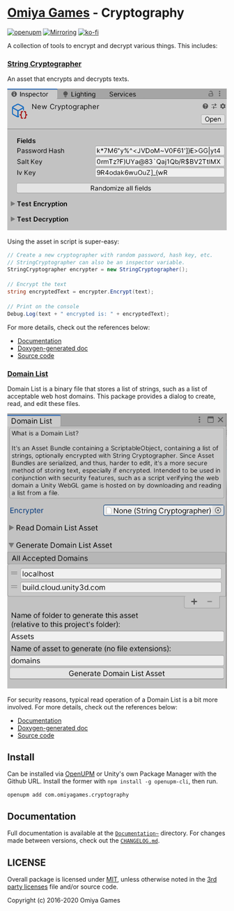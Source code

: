 # [Omiya Games](https://www.omiyagames.com/) - Cryptography

[![openupm](https://img.shields.io/npm/v/com.omiyagames.cryptography?label=openupm&registry_uri=https://package.openupm.com)](https://openupm.com/packages/com.omiyagames.cryptography/) [![Mirroring](https://github.com/OmiyaGames/omiya-games-cryptography/workflows/Mirroring/badge.svg)](https://bitbucket.org/OmiyaGames/omiya-games-cryptography) [![ko-fi](https://www.ko-fi.com/img/githubbutton_sm.svg)](https://ko-fi.com/I3I51KS8F)

A collection of tools to encrypt and decrypt various things. This includes:

### [String Cryptographer](/Documentation~/StringCryptographer.md)

An asset that encrypts and decrypts texts.

![Inspector](/Documentation~/images/stringCryptographer/inspector.png)

Using the asset in script is super-easy:

```csharp
// Create a new cryptographer with random password, hash key, etc.
// StringCryptographer can also be an inspector variable.
StringCryptographer encrypter = new StringCryptographer();

// Encrypt the text
string encryptedText = encrypter.Encrypt(text);

// Print on the console
Debug.Log(text + " encrypted is: " + encryptedText);
```

For more details, check out the references below:
- [Documentation](/Documentation~/StringCryptographer.md)
- [Doxygen-generated doc](/Documentation~/html/class_omiya_games_1_1_cryptography_1_1_string_cryptographer.html)
- [Source code](/Runtime/StringCryptographer.cs)

### [Domain List](/Documentation~/DomainList.md)

Domain List is a binary file that stores a list of strings, such as a list of acceptable web host domains. This package provides a dialog to create, read, and edit these files.

![Default Window](/Documentation~/images/domainList/defaultWindow.png)

For security reasons, typical read operation of a Domain List is a bit more involved. For more details, check out the references below:
- [Documentation](/Documentation~/DomainList.md)
- [Doxygen-generated doc](/Documentation~/html/class_omiya_games_1_1_cryptography_1_1_domain_list.html)
- [Source code](/Runtime/DomainList.cs)

## Install

Can be installed via [OpenUPM](https://openupm.com/) or Unity's own Package Manager with the Github URL.  Install the former with `npm install -g openupm-cli`, then run.

```
openupm add com.omiyagames.cryptography
```

## Documentation

Full documentation is available at the [`Documentation~`](/Documentation~/Cryptography.md) directory. For changes made between versions, check out the [`CHANGELOG.md`](/CHANGELOG.md).

## LICENSE

Overall package is licensed under [MIT](/LICENSE.md), unless otherwise noted in the [3rd party licenses](/THIRD%20PARTY%20NOTICES.md) file and/or source code.

Copyright (c) 2016-2020 Omiya Games
